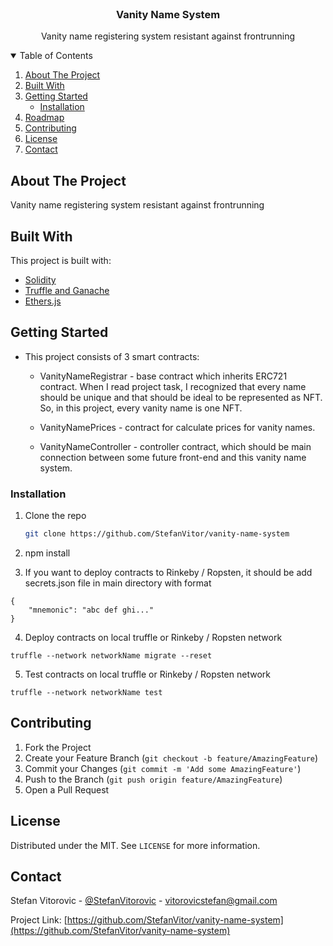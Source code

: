 
<!-- PROJECT LOGO -->
<br />
<p align="center">

  <h3 align="center">Vanity Name System</h3>

  <p align="center">
    Vanity name registering system resistant against frontrunning
    <br />
  </p>
</p>



<!-- TABLE OF CONTENTS -->
<details open="open">
  <summary>Table of Contents</summary>
  <ol>
    <li><a href="#about-the-project">About The Project</a></li>
    <li><a href="#built-with">Built With</a></li>
    <li>
      <a href="#getting-started">Getting Started</a>
      <ul>
        <li><a href="#installation">Installation</a></li>
      </ul>
    </li>
    <li><a href="#roadmap">Roadmap</a></li>
    <li><a href="#contributing">Contributing</a></li>
    <li><a href="#license">License</a></li>
    <li><a href="#contact">Contact</a></li>
  </ol>
</details>



<!-- ABOUT THE PROJECT -->
## About The Project

Vanity name registering system resistant against frontrunning


## Built With

This project is built with:
* [Solidity](https://soliditylang.org/)
* [Truffle and Ganache](https://www.trufflesuite.com/)
* [Ethers.js](https://docs.ethers.io/v5/)

<!-- GETTING STARTED -->
## Getting Started

* This project consists of 3 smart contracts:
    
    - VanityNameRegistrar - base contract which inherits ERC721 contract. When I read project task, I recognized that every name should be unique and that should be ideal to be represented as NFT. So, in this project, every vanity name is one NFT.

    - VanityNamePrices - contract for calculate prices for vanity names.

    - VanityNameController - controller contract, which should be main connection between some future front-end and this vanity name system.



### Installation

1. Clone the repo
   ```sh
   git clone https://github.com/StefanVitor/vanity-name-system
   ```
2. npm install

3. If you want to deploy contracts to Rinkeby / Ropsten, it should be add secrets.json file in main directory with format
```
{
    "mnemonic": "abc def ghi..."
}
```

4. Deploy contracts on local truffle or Rinkeby / Ropsten network
```
truffle --network networkName migrate --reset
```

5. Test contracts on local truffle or Rinkeby / Ropsten network
```
truffle --network networkName test
```

<!-- CONTRIBUTING -->
## Contributing

1. Fork the Project
2. Create your Feature Branch (`git checkout -b feature/AmazingFeature`)
3. Commit your Changes (`git commit -m 'Add some AmazingFeature'`)
4. Push to the Branch (`git push origin feature/AmazingFeature`)
5. Open a Pull Request


<!-- LICENSE -->
## License

Distributed under the MIT. See `LICENSE` for more information.



<!-- CONTACT -->
## Contact

Stefan Vitorovic - [@StefanVitorovic](https://twitter.com/StefanVitorovic) - vitorovicstefan@gmail.com

Project Link: [https://github.com/StefanVitor/vanity-name-system](https://github.com/StefanVitor/vanity-name-system)



